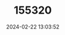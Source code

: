 ---
title: "155320"
category: "Nannobrachium gibbsi"
draft: false
date: 2024-02-22 13:03:52
languages:
  English: ["Gibbs Lanternfish"]
---